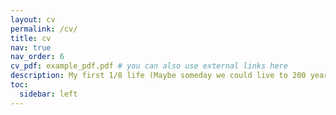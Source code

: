 ```yaml
---
layout: cv
permalink: /cv/
title: cv
nav: true
nav_order: 6
cv_pdf: example_pdf.pdf # you can also use external links here
description: My first 1/8 life (Maybe someday we could live to 200 years old 🤔)
toc:
  sidebar: left
---
```

